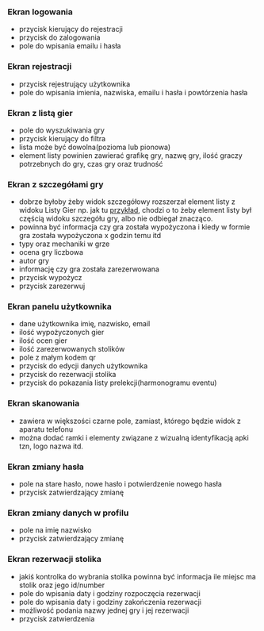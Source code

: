 ### Ekran logowania
- przycisk kierujący do rejestracji
- przycisk do zalogowania
- pole do wpisania emailu i hasła

### Ekran rejestracji
- przycisk rejestrujący użytkownika
- pole do wpisania imienia, nazwiska, emailu i hasła i powtórzenia hasła

### Ekran z listą gier
- pole do wyszukiwania gry
- przycisk kierujący do filtra
- lista może być dowolna(pozioma lub pionowa)
- element listy powinien zawierać grafikę gry, nazwę gry, ilość graczy potrzebnych do gry, czas gry oraz trudność 

### Ekran z szczegółami gry
- dobrze byłoby żeby widok szczegółowy rozszerzał element listy z widoku Listy Gier np. jak tu [przykład](https://github.com/IjzerenHein/react-native-shared-element/blob/main/set-ios.gif), chodzi o to żeby element listy był częścią widoku szczegółu gry, albo nie odbiegał znacząco.
- powinna być informacja czy gra została wypożyczona i kiedy w formie gra została wypożyczona x godzin temu itd
- typy oraz mechaniki w grze
- ocena gry liczbowa
- autor gry
- informację czy gra została zarezerwowana
- przycisk wypożycz
- przycisk zarezerwuj

### Ekran panelu użytkownika
- dane użytkownika imię, nazwisko, email
- ilość wypożyczonych gier
- ilość ocen gier
- ilość zarezerwowanych stolików
- pole z małym kodem qr
- przycisk do edycji danych użytkownika
- przycisk do rezerwacji stolika
- przycisk do pokazania listy prelekcji(harmonogramu eventu)

### Ekran skanowania
- zawiera w większości czarne pole, zamiast, którego będzie widok z aparatu telefonu
- można dodać ramki i elementy związane z wizualną identyfikacją apki tzn, logo nazwa itd.

### Ekran zmiany hasła 
- pole na stare hasło, nowe hasło i potwierdzenie nowego hasła
- przycisk zatwierdzający zmianę

### Ekran zmiany danych w profilu 
- pole na imię nazwisko 
- przycisk zatwierdzający zmianę

### Ekran rezerwacji stolika
- jakiś kontrolka do wybrania stolika powinna być informacja ile miejsc ma stolik oraz jego id/number
- pole do wpisania daty i godziny rozpoczęcia rezerwacji
- pole do wpisania daty i godziny zakończenia rezerwacji
- możliwość podania nazwy jednej gry i jej rezerwacji
- przycisk zatwierdzenia

